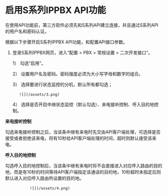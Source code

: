 # 启用S系列IPPBX API功能

在使用API功能前，第三方软件必须先和S系列API建立连接，并且通过S系列API的用户名和密码认证。

根据以下步骤开启S系列IPPBX API功能，和配置API接口参数。

1. 登录S系列IPPBX网页，进入“配置 &gt; PBX &gt; 常规设置 &gt; 二次开发接口”。

   1）    勾选“启用”。

   2）    设置用户名及密码。密码强度必须为大小写字母和数字的组合。

   3）    选择要进行状态监控的分机，默认所有都勾选；

          ![](/assets/3.png)         

   4）    选择是否开启中继状态监控（默认勾选）、来电接听控制、呼入目的地控制。

**来电接听控制**

勾选来电接听控制之后，当该条中继有来电时先交由API客户端处理，可选择是否接受或者拒绝该来电，将有10秒给API客户端处理的时间，超时则默认接受该来电。

**呼入目的地控制**

勾选呼入目的地控制后，当该条中继有来电时将不会直接进入对应呼入路由的目的地，而是有10秒的时间等待API客户端指定该通话的目的地，10秒超时未指定后则默认进入对应呼入路由所设置的目的地。

               ![](/assets/4.png)  




